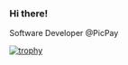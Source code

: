 ### Hi there!

Software Developer @PicPay

[![trophy](https://github-profile-trophy.vercel.app/?username=ryo-ma)](https://github.com/ryo-ma/github-profile-trophy)
<!--
**kaiostricker/kaiostricker** is a ✨ _special_ ✨ repository because its `README.md` (this file) appears on your GitHub profile.

Here are some ideas to get you started:

- 🔭 I’m currently working on ...
- 🌱 I’m currently learning ...
- 👯 I’m looking to collaborate on ...
- 🤔 I’m looking for help with ...
- 
10.136.219.237:8080 Ask me about ...
- 📫 How to reach me: ...
- ### Hi there  ********
- ⚡ Fun fact: ...
-->
